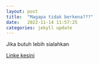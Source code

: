 ```yaml
---
layout: post
title:  "Magapa tidak berkena???"
date:   2022-11-14 11:57:25 
categories: jekyll update
---
```

Jika butuh lebih sialahkan

[Linke kesini](https://hengkykurniawan.github.io/microeconomics2/)